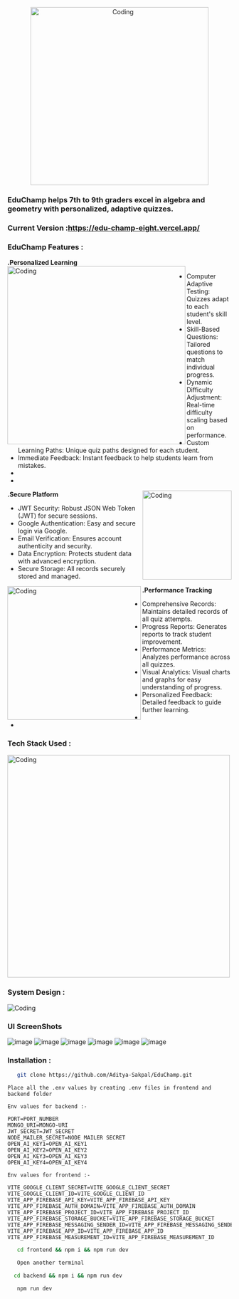 <p align="center">
  <img alt="Coding" width="400" src="https://github.com/Aditya-Sakpal/GIGA_CHAT_FRONTEND/assets/112710558/77f2341a-87b8-4043-9365-37bcdb4b0145" >
</p>


### EduChamp helps 7th to 9th graders excel in algebra and geometry with personalized, adaptive quizzes.

### Current Version :https://edu-champ-eight.vercel.app/

### EduChamp Features :  

**.Personalized Learning**
<img alt="Coding" align="left" width="400" src="https://github.com/Aditya-Sakpal/GIGA_CHAT_FRONTEND/assets/112710558/b869c334-d678-4575-b52c-4c3f63dc0684" >

- Computer Adaptive Testing: Quizzes adapt to each student's skill level.
- Skill-Based Questions: Tailored questions to match individual progress.
- Dynamic Difficulty Adjustment: Real-time difficulty scaling based on performance.
- Custom Learning Paths: Unique quiz paths designed for each student.
- Immediate Feedback: Instant feedback to help students learn from mistakes.
- 
- 

**.Secure Platform**
<img alt="Coding" align="right" width="200" src="https://github.com/Aditya-Sakpal/GIGA_CHAT_FRONTEND/assets/112710558/f226fdd2-0ad3-47ff-84f7-db36a141e8e7" >

- JWT Security: Robust JSON Web Token (JWT) for secure sessions.
- Google Authentication: Easy and secure login via Google.
- Email Verification: Ensures account authenticity and security.
- Data Encryption: Protects student data with advanced encryption.
- Secure Storage: All records securely stored and managed.

**.Performance Tracking**
<img alt="Coding" align="left" width="300" src="https://github.com/Aditya-Sakpal/GIGA_CHAT_FRONTEND/assets/112710558/f0f08783-d7b8-4eb5-85c1-eb11f0a80233" >

- Comprehensive Records: Maintains detailed records of all quiz attempts.
- Progress Reports: Generates reports to track student improvement.
- Performance Metrics: Analyzes performance across all quizzes.
- Visual Analytics: Visual charts and graphs for easy understanding of progress.
- Personalized Feedback: Detailed feedback to guide further learning.
- 
- 

### Tech Stack Used : 
<img alt="Coding" align="center" width="500" src="https://github.com/Aditya-Sakpal/GIGA_CHAT_FRONTEND/assets/112710558/62b8a0ac-b92b-4e83-a680-4904292d982a" >

### System Design :
<img alt="Coding" src="https://github.com/Aditya-Sakpal/GIGA_CHAT_FRONTEND/assets/112710558/bdf80693-c73b-4726-9928-50a90d6fdf3f" >

### UI ScreenShots
![image](https://github.com/Aditya-Sakpal/EduChamp/assets/112710558/84dcbcf8-134f-48cb-a13c-ca44b678bd83)
![image](https://github.com/Aditya-Sakpal/EduChamp/assets/112710558/045d44de-5c9c-46f4-885f-fa3bdd2c7a39)
![image](https://github.com/Aditya-Sakpal/EduChamp/assets/112710558/bb8ec8e3-5cbe-4db3-a480-8792a42055bd)
![image](https://github.com/Aditya-Sakpal/EduChamp/assets/112710558/fdf5697c-a371-4878-83e1-4b76f9932fd8)
![image](https://github.com/Aditya-Sakpal/EduChamp/assets/112710558/0ddf4f41-16f2-4a2a-a77f-fd5e85f7443d)
![image](https://github.com/Aditya-Sakpal/EduChamp/assets/112710558/816e49ac-e989-4a58-a799-c2e3f9e67ce7)


### Installation :
```bash
   git clone https://github.com/Aditya-Sakpal/EduChamp.git
```
```
Place all the .env values by creating .env files in frontend and backend folder

Env values for backend :-

PORT=PORT_NUMBER
MONGO_URI=MONGO-URI
JWT_SECRET=JWT_SECRET
NODE_MAILER_SECRET=NODE MAILER SECRET
OPEN_AI_KEY1=OPEN_AI_KEY1
OPEN_AI_KEY2=OPEN_AI_KEY2
OPEN_AI_KEY3=OPEN_AI_KEY3
OPEN_AI_KEY4=OPEN_AI_KEY4

Env values for frontend :-

VITE_GOOGLE_CLIENT_SECRET=VITE_GOOGLE_CLIENT_SECRET
VITE_GOOGLE_CLIENT_ID=VITE_GOOGLE_CLIENT_ID
VITE_APP_FIREBASE_API_KEY=VITE_APP_FIREBASE_API_KEY
VITE_APP_FIREBASE_AUTH_DOMAIN=VITE_APP_FIREBASE_AUTH_DOMAIN
VITE_APP_FIREBASE_PROJECT_ID=VITE_APP_FIREBASE_PROJECT_ID
VITE_APP_FIREBASE_STORAGE_BUCKET=VITE_APP_FIREBASE_STORAGE_BUCKET
VITE_APP_FIREBASE_MESSAGING_SENDER_ID=VITE_APP_FIREBASE_MESSAGING_SENDER_ID
VITE_APP_FIREBASE_APP_ID=VITE_APP_FIREBASE_APP_ID
VITE_APP_FIREBASE_MEASUREMENT_ID=VITE_APP_FIREBASE_MEASUREMENT_ID
```
```bash
   cd frontend && npm i && npm run dev
```
```bash
   Open another terminal
```
```bash
  cd backend && npm i && npm run dev
```
```bash
   npm run dev
```

